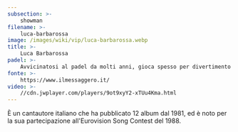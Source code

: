 ```yaml
---
subsection: >-
    showman
filename: >-
    luca-barbarossa
image: /images/wiki/vip/luca-barbarossa.webp
title: >-
    Luca Barbarossa
padel: >-
    Avvicinatosi al padel da molti anni, gioca spesso per divertimento insime ad amici ed altri personaggi famosi.
fonte: >-
    https://www.ilmessaggero.it/
video: >-
    //cdn.jwplayer.com/players/9ot9xyY2-xTUu4Kma.html
---
```

È un cantautore italiano che ha pubblicato 12 album dal 1981, ed è noto per la sua partecipazione all'Eurovision Song Contest del 1988.